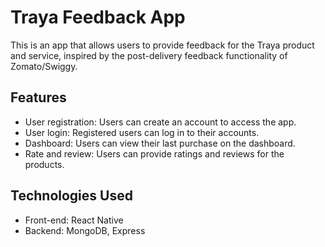 # Traya Feedback App

This is an app that allows users to provide feedback for the Traya product and service, inspired by the post-delivery feedback functionality of Zomato/Swiggy.


## Features

- User registration: Users can create an account to access the app.
- User login: Registered users can log in to their accounts.
- Dashboard: Users can view their last purchase on the dashboard.
- Rate and review: Users can provide ratings and reviews for the products.

## Technologies Used

- Front-end: React Native
- Backend: MongoDB, Express
